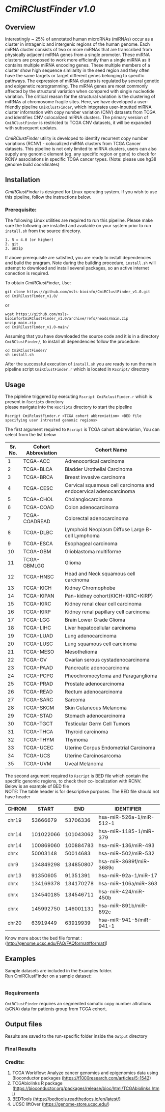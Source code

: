 # *CmiRClustFinder v1.0*
## Overview
Interestingly ~ 25% of annotated human microRNAs (miRNAs) occur as a cluster in intragenic and intergenic regions of the human genome. Each miRNA cluster consists of two or more miRNAs that are transcribed from physically adjacent miRNA genes from a single promoter. These miRNA clusters are proposed to work more efficiently than a single miRNA as it contains multiple miRNA encoding genes. These multiple members of a cluster show high sequence similarity in the seed region and they often have the same targets or target different genes belonging to specific pathways. The expression of miRNA clusters is regulated by several genetic and epigenetic reprogramming. The miRNA genes are most commonly affected by the structural variation when compared with single nucleotide variation. The critical reason for the structural variation is the clustering of miRNAs at chromosome fragile sites. Here, we have developed a user-friendly pipeline `CmiRClustFinder`, which integrates user-inputted miRNA cluster information with copy number variation (CNV) datasets from TCGA and identifies CNV colocalized miRNA clusters. The primary version of `CmiRClustFinder` is restricted to TCGA CNV datasets, it will be expanded with subsequent updates. <br /><br />
*CmiRClustFinder* utility is developed to identify recurrent copy number variations (RCNV) - colocalized miRNA clusters from TCGA Cancer datasets. This pipeline is not only limited to miRNA clusters, users can also supply any genomic element (eg. any specific region or gene) to check for RCNV associations in specific TCGA cancer types. (Note: please use hg38 genome build coordinates)


## Installation
  *CmiRClustFinder* is designed for Linux operating system. If you wish to use this pipeline, follow the instructions below. <br />
  
### Prerequisite: 
  The following Linux utilities are required to run this pipeline. Please make sure the following are installed and available on your system prior to run `install.sh` from the source directory.<br />
  ```
  1. R = 4.0 (or higher)
  2. git
  3. unzip
  ```
  
  
If above prerequisite are satisfied, you are ready to install dependencies and build the pragram. Note during the building procedure, `install.sh` will attempt to download and install several packages, so an active internet conection is required.
  
To obtain *CmiRClustFinder*, Use: <br />
```
git clone https://github.com/msls-bioinfo/CmiRClustFinder_v1.0.git
cd CmiRClustFinder_v1.0/
```
or 
<br/>
```
wget https://github.com/msls-bioinfo/CmiRClustFinder_v1.0/archive/refs/heads/main.zip
unzip main.zip
cd CmiRClustFinder_v1.0-main/
```
Assuming that you have downloaded the source code and it is in a directory `CmiRClustFinder/`, to install all dependencies follow the procedure: <br />

```
cd CmiRClustFinder/
sh install.sh
```
After the successful execution of `install.sh` you are ready to run the main pipeline script `CmiRClustFinder.r` which is located in `RScript/` directory

## Usage
The pipleline triggered by executing `Rscript CmiRclustFinder.r` which is present in `Rscripts` directory<br />
please navigate into the `Rscripts` directory to start the pipeline

```
Rscript CmiRclustFinder.r <TCGA cohort abbreviation> <BED file specifying user intrested genomic regions>
```
The first argument required to `Rscript` is TCGA cahort abbreviation, You can select from the list below

|Sr. No.| Cohort Abbreviation | Cohort Name |
|------|---------------------|--------------|
|1|TCGA-ACC|Adrenocortical carcinoma|
|2|TCGA-BLCA|Bladder Urothelial Carcinoma|
|3|TCGA-BRCA|Breast invasive carcinoma|
|4|TCGA-CESC|Cervical squamous cell carcinoma and endocervical adenocarcinoma|
|5|TCGA-CHOL|Cholangiocarcinoma|
|6|TCGA-COAD|Colon adenocarcinoma|
|7|TCGA-COADREAD|Colorectal adenocarcinoma|
|8|TCGA-DLBC|Lymphoid Neoplasm Diffuse Large B-cell Lymphoma|
|9|TCGA-ESCA|Esophageal carcinoma|
|10|TCGA-GBM|Glioblastoma multiforme|
|11|TCGA-GBMLGG|Glioma|
|12|TCGA-HNSC|Head and Neck squamous cell carcinoma|
|13|TCGA-KICH|Kidney Chromophobe|
|14|TCGA-KIPAN|Pan-kidney cohort(KICH+KIRC+KIRP)|
|15|TCGA-KIRC|Kidney renal clear cell carcinoma|
|16|TCGA-KIRP|Kidney renal papillary cell carcinoma|
|17|TCGA-LGG|Brain Lower Grade Glioma|
|18|TCGA-LIHC|Liver hepatocellular carcinoma|
|19|TCGA-LUAD|Lung adenocarcinoma|
|20|TCGA-LUSC|Lung squamous cell carcinoma|
|21|TCGA-MESO|Mesothelioma|
|22|TCGA-OV|Ovarian serous cystadenocarcinoma|
|23|TCGA-PAAD|Pancreatic adenocarcinoma|
|24|TCGA-PCPG|Pheochromocytoma and Paraganglioma|
|25|TCGA-PRAD|Prostate adenocarcinoma|
|26|TCGA-READ|Rectum adenocarcinoma|
|27|TCGA-SARC|Sarcoma|
|28|TCGA-SKCM|Skin Cutaneous Melanoma|
|29|TCGA-STAD|Stomach adenocarcinoma|
|30|TCGA-TGCT|Testicular Germ Cell Tumors|
|31|TCGA-THCA|Thyroid carcinoma|
|32|TCGA-THYM|Thymoma|
|33|TCGA-UCEC|Uterine Corpus Endometrial Carcinoma|
|34|TCGA-UCS|Uterine Carcinosarcoma|
|35|TCGA-UVM|Uveal Melanoma|

The second argument required to `Rscript` is BED file which contain the specific genomic regions, to check their co-localization with RCNV. <br />
Below is an example of BED file <br />
NOTE: The table header is for descriptive purposes. The BED file should not have header

|CHROM|START|END|IDENTIFIER|
|-----|-----|---|----------|
|chr19|53666679|53706336|hsa-miR-526a-1/miR-512-1|
|chr14|101022066|101043062|hsa-miR-1185-1/miR-379|
|chr14|100869060|100884783|hsa-miR-136/miR-493|
|chrx|50003148|50014683|hsa-miR-502/miR-532|
|chr9|134849298|134850807|hsa-miR-3689f/miR-3689c|
|chr13|91350605|91351391|hsa-miR-92a-1/miR-17|
|chrx|134169378|134170278|hsa-miR-106a/miR-363|
|chrx|134540185|134546711|hsa-miR-424/miR-450b|
|chrx|145992750|146001131|hsa-miR-891b/miR-892c|
|chr20|63919449|63919939|hsa-miR-941-5/miR-941-1|

Know more about the bed file format : (http://genome.ucsc.edu/FAQ/FAQformat#format1)

## Examples
Sample datasets are included in the Examples folder. <br />
Run CmiRClustFinder on a sample dataset:
```

```


### Requirements
`CmiRClustFinder` requires an segmented somatic copy number altrations (sCNA) data for patients group from TCGA cohort.

## Output files
Results are saved to the run-specific folder inside the `Output` directory 

### Final Results





### Credits:

1. TCGA Workflow: Analyze cancer genomics and epigenomics data using Bioconductor packages (https://f1000research.com/articles/5-1542)
2. TCGAbiolinks R package (https://bioconductor.org/packages/release/bioc/html/TCGAbiolinks.html)
3. BEDTools (https://bedtools.readthedocs.io/en/latest/)
4. UCSC liftOver (https://genome-store.ucsc.edu/)

